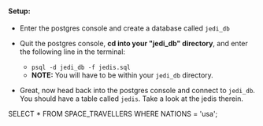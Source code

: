 #### Setup:

- Enter the postgres console and create a database called `jedi_db`
- Quit the postgres console, __cd into your "jedi_db" directory__, and enter the following line in the terminal:
  - `psql -d jedi_db -f jedis.sql`
  - __NOTE:__ You will have to be within your `jedi_db` directory.

- Great, now head back into the postgres console and connect to `jedi_db`. You should have a table called `jedis`. Take a look at the jedis therein.

SELECT * FROM SPACE_TRAVELLERS WHERE NATIONS = 'usa';